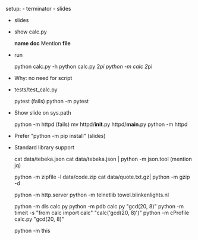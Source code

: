 setup:
    - terminator
    - slides

- slides
- show calc.py

    __name__
    __doc__
    Mention __file__

- run

    python calc.py -h
    python calc.py 2*pi
    python -m calc 2*pi

- Why: no need for script
- tests/test_calc.py
    
    pytest (fails)
    python -m pytest

- Show slide on sys.path

    python -m httpd (fails)
    mv httpd/__init__.py httpd/__main__.py
    python -m httpd

- Prefer "python -m pip install" (slides)

- Standard library support
    
    cat data/tebeka.json
    cat data/tebeka.json | python -m json.tool
    (mention jq)

    python -m zipfile -l data/code.zip
    cat data/quote.txt.gz| python -m gzip -d

    python -m http.server
    python -m telnetlib towel.blinkenlights.nl

    python -m dis calc.py
    python -m pdb calc.py "gcd(20, 8)"
    python -m timeit -s "from calc import calc" "calc('gcd(20, 8)')"
    python -m cProfile calc.py "gcd(20, 8)"

    python -m this

